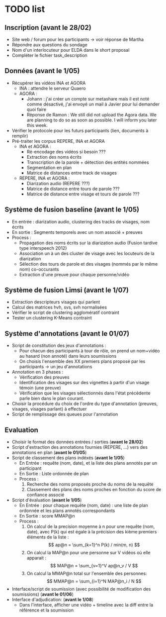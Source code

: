 # TODO list

## Inscription (avant le 28/02)
- Site web / forum pour les participants -> voir réponse de Martha
- Répondre aux questions du sondage
- Nom d'un interlocuteur pour ELDA dans le short proposal
- Compléter le fichier task_description

## Données (avant le 1/05)
- Récupérer les vidéos INA et AGORA
	* INA : attendre le serveur Quaero
	* AGORA : 
		+ Johann : j'ai créer un compte sur metashare mais il est noté comme désactivé, j'ai envoyé un mail à Javier pour lui demander quoi faire
		+ Réponse de Ramon : We still did not upload the Agora data. We are planning to do so as soon as possible. I will inform you later this week.
- Vérifier le protocole pour les futurs participants (lien, documents à remplir)
- Pré-traiter les corpus REPERE, INA et AGORA
	* INA et AGORA : 
		+ Ré-encodage des vidéos si besoin ???
		+ Extraction des noms écrits
		+ Transcription de la parole + détection des entités nommées
		+ Segmentation en plan
		+ Matrice de distances entre track de visages 
	* REPERE, INA et AGORA : 
		+ Diarization audio (REPERE ???)
		+ Matrice de distance entre tours de parole ???
		+ Matrice de distance entre visage et tours de parole ???

## Système de fusion baseline (avant le  1/05)
- En entrée : diarization audio, clustering des tracks de visages, nom écrits
- En sortie : Segments temporels avec un nom associé + preuves
- Process :
    * Propagation des noms écrits sur la diarization audio (Fusion tardive type interspeech 2012)
    * Association un à un des cluster de visage avec les locuteurs de la diarization
    * Sélection des tours de parole et des visages (nommés par le même nom) co-occurants
    * Extraction d'une preuve pour chaque personne/vidéo

## Système de fusion Limsi (avant le 1/07)
- Extraction descripteurs visages qui parlent
- Calcul des matrices hvh, svs, svh normalisées
- Vérifier le script de clustering agglomératif contraint
- Tester un clustering K-Means contraint

## Système d'annotations (avant le 01/07)
- Script de constitution des jeux d'annotations :
	* Pour chacun des participants à tour de rôle, on prend un nom+vidéo au hasard (non annoté) dans leurs soumissions
	* On choisis l'ensemble des XX premiers plans proposé par les participants -> un jeu d'annotations 
- Annotation en 3 phases :
	* Vérification des preuves
	* Identification des visages sur des vignettes à partir d'un visage témoin (une preuve)
	* Vérification que les visages sélectionnés dans l'état précédente parle bien dans le plan courant.
- Choisir la procédure du choix de l'ordre du type d'annotation (preuves, visages, visages parlant) à effectuer 
- Script de remplissage des queues pour l'annotation

## Evaluation
- Choisir le format des données entrées / sorties (**avant le 28/02**)
- Script d'extraction des annotations fournies (REPERE, ...) vers des annotations en plan (**avant le 01/05**)
- Script de classement des plans indéxés  (**avant le 1/05**)
    * En Entrée : requête (nom, date), et la liste des plans annotés par un participant
    * En Sortie : Liste ordonnée de plan
    * Process : 
    	1. Recherche des noms proposés proche du noms de la requête
    	2. Classement des plans des noms proches en fonction du score de confiance associé
- Script d'évaluation  (**avant le 1/05**)
	* En Entrée : pour chaque requête (nom, date) : une liste de plan ordonnée et les plans annotés correspondants
	* En Sortie : score MMAP@n
	* Process : 
		1. On calcul de la precision moyenne à n pour une requête (nom, date), avec P(k) qui est égale à la précision des kième premiers éléments de la liste :
$$ ap@n = \sum_{k=1}^n P(k) / min(m, n)  $$
		2. On calcul la MAP@n pour une personne sur V vidéos où elle apparait :
$$ MAP@n = \sum_{v=1}^V ap@n_v / V $$
		3. On calcul la MMAP@n total sur l'ensemble des personnes:
$$ MMAP@n = \sum_{i=1}^N MAP@n_i / N $$
- Interface/script de soumission (avec possibilité de modification des soumissions) (**avant le 01/06**)
- Interface d'adjudication: (**avant le 1/08**)
	* Dans l'interface, afficher une vidéo + timeline avec la diff entre la référence et la soumission
	







